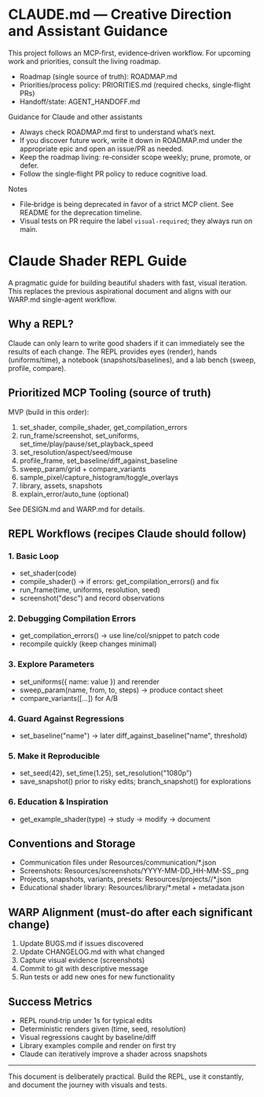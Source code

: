 # CLAUDE.md — Creative Direction and Assistant Guidance

This project follows an MCP‑first, evidence‑driven workflow. For upcoming work and priorities, consult the living roadmap.

- Roadmap (single source of truth): ROADMAP.md
- Priorities/process policy: PRIORITIES.md (required checks, single‑flight PRs)
- Handoff/state: AGENT_HANDOFF.md

Guidance for Claude and other assistants
- Always check ROADMAP.md first to understand what’s next.
- If you discover future work, write it down in ROADMAP.md under the appropriate epic and open an issue/PR as needed.
- Keep the roadmap living: re‑consider scope weekly; prune, promote, or defer.
- Follow the single‑flight PR policy to reduce cognitive load.

Notes
- File‑bridge is being deprecated in favor of a strict MCP client. See README for the deprecation timeline.
- Visual tests on PR require the label `visual-required`; they always run on main.

# Claude Shader REPL Guide

A pragmatic guide for building beautiful shaders with fast, visual iteration. This replaces the previous aspirational document and aligns with our WARP.md single-agent workflow.

## Why a REPL?
Claude can only learn to write good shaders if it can immediately see the results of each change. The REPL provides eyes (render), hands (uniforms/time), a notebook (snapshots/baselines), and a lab bench (sweep, profile, compare).

## Prioritized MCP Tooling (source of truth)
MVP (build in this order):
1) set_shader, compile_shader, get_compilation_errors
2) run_frame/screenshot, set_uniforms, set_time/play/pause/set_playback_speed
3) set_resolution/aspect/seed/mouse
4) profile_frame, set_baseline/diff_against_baseline
5) sweep_param/grid + compare_variants
6) sample_pixel/capture_histogram/toggle_overlays
7) library, assets, snapshots
8) explain_error/auto_tune (optional)

See DESIGN.md and WARP.md for details.

## REPL Workflows (recipes Claude should follow)

### 1. Basic Loop
- set_shader(code)
- compile_shader() → if errors: get_compilation_errors() and fix
- run_frame(time, uniforms, resolution, seed)
- screenshot("desc") and record observations

### 2. Debugging Compilation Errors
- get_compilation_errors() → use line/col/snippet to patch code
- recompile quickly (keep changes minimal)

### 3. Explore Parameters
- set_uniforms({ name: value }) and rerender
- sweep_param(name, from, to, steps) → produce contact sheet
- compare_variants([...]) for A/B

### 4. Guard Against Regressions
- set_baseline("name") → later diff_against_baseline("name", threshold)

### 5. Make it Reproducible
- set_seed(42), set_time(1.25), set_resolution("1080p")
- save_snapshot() prior to risky edits; branch_snapshot() for explorations

### 6. Education & Inspiration
- get_example_shader(type) → study → modify → document

## Conventions and Storage
- Communication files under Resources/communication/*.json
- Screenshots: Resources/screenshots/YYYY-MM-DD_HH-MM-SS_<desc>.png
- Projects, snapshots, variants, presets: Resources/projects/<project-id>/*.json
- Educational shader library: Resources/library/*.metal + metadata.json

## WARP Alignment (must-do after each significant change)
1. Update BUGS.md if issues discovered
2. Update CHANGELOG.md with what changed
3. Capture visual evidence (screenshots)
4. Commit to git with descriptive message
5. Run tests or add new ones for new functionality

## Success Metrics
- REPL round‑trip under 1s for typical edits
- Deterministic renders given (time, seed, resolution)
- Visual regressions caught by baseline/diff
- Library examples compile and render on first try
- Claude can iteratively improve a shader across snapshots

---

This document is deliberately practical. Build the REPL, use it constantly, and document the journey with visuals and tests.
